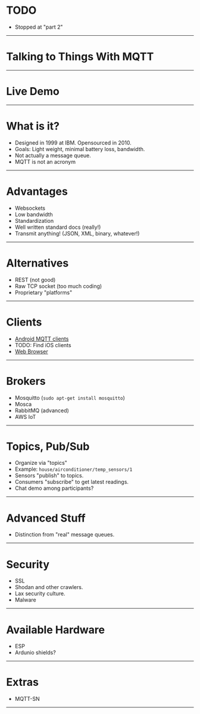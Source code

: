 # TODO

 * Stopped at "part 2"

---

# Talking to Things With MQTT

---

# Live Demo

---

# What is it?

  * Designed in 1999 at IBM. Opensourced in 2010.
  * Goals: Light weight, minimal battery loss, bandwidth.
  * Not actually a message queue.
  * MQTT is not an acronym

---

# Advantages
 * Websockets
 * Low bandwidth
 * Standardization
 * Well written standard docs (really!)
 * Transmit anything! (JSON, XML, binary, whatever!)

---

# Alternatives

 * REST (not good)
 * Raw TCP socket (too much coding)
 * Proprietary "platforms"

---

# Clients

 * [Android MQTT clients](https://play.google.com/store/apps/details?id=at.tripwire.mqtt.client&hl=en)
 * TODO: Find iOS clients
 * [Web Browser](http://www.hivemq.com/demos/websocket-client/)

---

 # Brokers

 * Mosquitto (`sudo apt-get install mosquitto`)
 * Mosca
 * RabbitMQ (advanced)
 * AWS IoT

---

# Topics, Pub/Sub

 * Organize via "topics"
 * Example: `house/airconditioner/temp_sensors/1`
 * Sensors "publish" to topics.
 * Consumers "subscribe" to get latest readings.
 * Chat demo among participants?

---

# Advanced Stuff

 * Distinction from "real" message queues.

---

# Security
 * SSL
 * Shodan and other crawlers.
 * Lax security culture.
 * Malware

---

# Available Hardware

 * ESP
 * Ardunio shields?

---

# Extras

 * MQTT-SN

---

